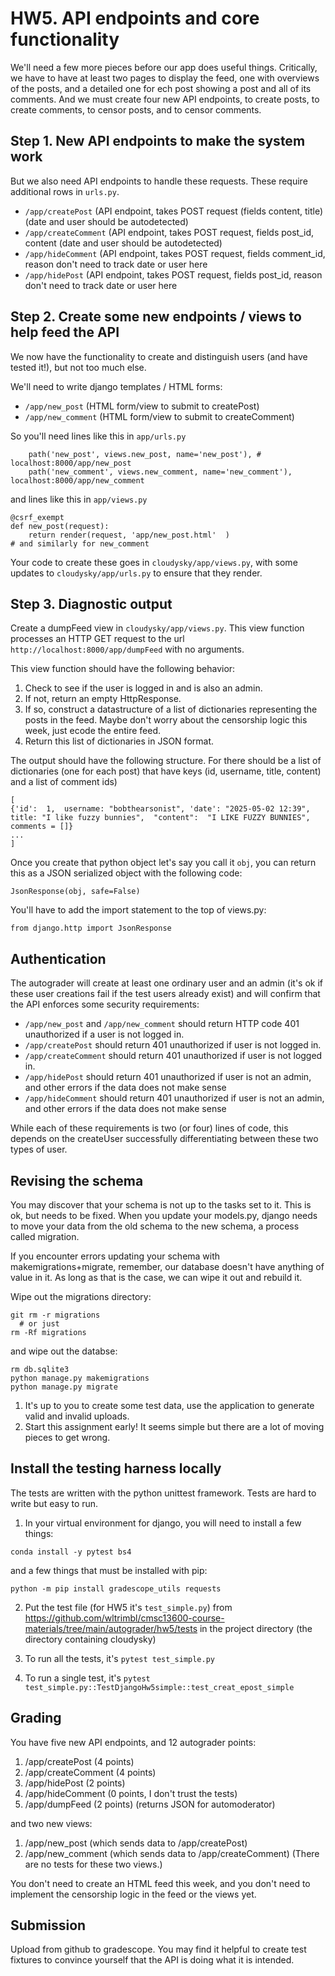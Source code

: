 # HW5.   API endpoints and core functionality
We'll need a few more pieces before our app does useful things.  Critically, we have to have at least two pages to display the feed, one with overviews of the posts, and a detailed one for ech post showing a post and all of its comments.   And we must create four new API endpoints, to create posts, to create comments, to censor posts, and to censor comments.  

## Step 1.   New API endpoints to make the system work
But we also need API endpoints to handle these requests.  These require additional rows in `urls.py`.
* `/app/createPost`         (API endpoint, takes POST request  (fields content, title)  (date and user should be autodetected)
* `/app/createComment`      (API endpoint, takes POST request, fields  post_id, content (date and user should be autodetected)
* `/app/hideComment`        (API endpoint, takes POST request, fields  comment_id, reason don't need to track date or user here
* `/app/hidePost`           (API endpoint, takes POST request, fields  post_id, reason don't need to track date or user here

## Step 2.  Create some new endpoints / views  to help feed the API
We now have the functionality to create and distinguish users (and have tested it!), but not too much else.  

We'll need to write django templates / HTML forms:

* `/app/new_post`         (HTML form/view to submit to createPost) 
* `/app/new_comment`      (HTML form/view to submit to createComment) 

So you'll need lines like this in `app/urls.py`
```
    path('new_post', views.new_post, name='new_post'), #  localhost:8000/app/new_post
    path('new_comment', views.new_comment, name='new_comment'),  localhost:8000/app/new_comment
```

and lines like this in `app/views.py`
```
@csrf_exempt
def new_post(request):
    return render(request, 'app/new_post.html'  )
# and similarly for new_comment
```

Your code to create these goes in `cloudysky/app/views.py`, with some updates to  `cloudysky/app/urls.py` to ensure that they render. 

## Step 3.  Diagnostic output
Create a dumpFeed view in `cloudysky/app/views.py`. This view function processes an HTTP GET request to the url `http://localhost:8000/app/dumpFeed` with no arguments.

This view function should have the following behavior:
1. Check to see if the user is logged in and is also an admin. 
2. If not, return an empty HttpResponse.
3. If so, construct a datastructure of a list of dictionaries representing the posts in the feed.  Maybe don't worry about the censorship logic this week, just ecode the entire feed.
4. Return this list of dictionaries in JSON format.

The output should have the following structure. For there should be a list of dictionaries (one for each post) that have keys (id, username, title, content) and a list of comment ids) 
```
[
{'id':  1,  username: "bobthearsonist", 'date': "2025-05-02 12:39", title: "I like fuzzy bunnies",  "content":  "I LIKE FUZZY BUNNIES", comments = []}
...
]
```
Once you create that python object let's say you call it `obj`, you can return this as a JSON serialized object with the following code:
```
JsonResponse(obj, safe=False)
```

You'll have to add the import statement to the top of views.py:
```
from django.http import JsonResponse
```

## Authentication
The autograder will create at least one ordinary user and an admin (it's ok if these user creations fail if the test users already exist) and will confirm that the API enforces some security requirements:

* `/app/new_post` and `/app/new_comment` should return HTTP code 401 unauthorized if a user is not logged in.
* `/app/createPost`           should return 401 unauthorized if user is not logged in.
* `/app/createComment`        should return 401 unauthorized if user is not logged in.
* `/app/hidePost`             should return 401 unauthorized if user is not an admin, and other errors if the data does not make sense
* `/app/hideComment`          should return 401 unauthorized if user is not an admin, and other errors if the data does not make sense

While each of these requirements is two (or four) lines of code, this depends on the createUser successfully differentiating between these two types of user.

## Revising the schema
You may discover that your schema is not up to the tasks set to it.  This is ok, but needs to be fixed.  When you update your models.py, django needs to move your data from the old schema to the new schema, a process called migration.

If you encounter errors updating your schema with makemigrations+migrate, remember, our database doesn't have anything of value in it.
As long as that is the case, we can wipe it out and rebuild it.

Wipe out the migrations directory:
```
git rm -r migrations  
  # or just
rm -Rf migrations
```
and wipe out the databse:
```
rm db.sqlite3
python manage.py makemigrations
python manage.py migrate
```

1. It's up to you to create some test data, use the application to generate valid and invalid uploads.
2. Start this assignment early! It seems simple but there are a lot of moving pieces to get wrong.

## Install the testing harness locally 
The tests are written with the python unittest framework.  Tests are hard to write but easy to run.

1.  In your virtual environment for django, you will need to install a few things:

```
conda install -y pytest bs4 
```

and a few things that must be installed with pip:

```
python -m pip install gradescope_utils requests
```

2.  Put the test file (for HW5 it's `test_simple.py`) from https://github.com/wltrimbl/cmsc13600-course-materials/tree/main/autograder/hw5/tests in the project directory (the directory containing cloudysky) 

3.  To run all the tests, it's `pytest test_simple.py`

4.  To run a single test, it's `pytest test_simple.py::TestDjangoHw5simple::test_creat_epost_simple`

## Grading 
You have five new API endpoints, and 12 autograder points:
1.  /app/createPost     (4 points)
2.  /app/createComment  (4 points)
3.  /app/hidePost       (2 points)
4.  /app/hideComment    (0 points, I don't trust the tests)
5.  /app/dumpFeed       (2 points) (returns JSON for automoderator) 

and two new views:
1.   /app/new_post   (which sends data to /app/createPost)
2.   /app/new_comment  (which sends data to /app/createComment)
(There are no tests for these two views.)

You don't need to create an HTML feed this week, and you don't need to implement the censorship logic in the feed or the views yet.

## Submission
Upload from github to gradescope.
You may find it helpful to create test fixtures to convince yourself that the API is doing what it is intended.  
